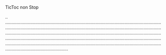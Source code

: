 TicToc non Stop

..
..............................................................................................................................................................................................................................................................................................................................................................................................................................................................................................................................................................................................................................................................................................